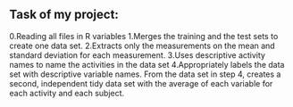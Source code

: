 ## Task of my project:

0.Reading all files in R variables
1.Merges the training and the test sets to create one data set.
2.Extracts only the measurements on the mean and standard deviation for each measurement. 
3.Uses descriptive activity names to name the activities in the data set
4.Appropriately labels the data set with descriptive variable names. 
From the data set in step 4, creates a second, independent tidy data set with the average of each variable for each activity and each subject.